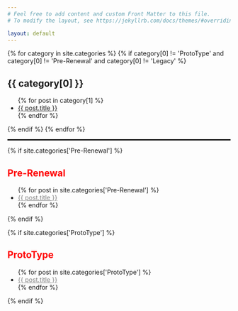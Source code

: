 ```yaml
---
# Feel free to add content and custom Front Matter to this file.
# To modify the layout, see https://jekyllrb.com/docs/themes/#overriding-theme-defaults

layout: default
---
```


<head>
    <meta name="google-site-verification" content="swFW3uc8I4itY8f-nuRC4KyC8OevDsMkTn_SnB_sOGE" />
</head>

{% for category in site.categories %}
{% if category[0] != 'ProtoType' and category[0] != 'Pre-Renewal' and category[0] != 'Legacy' %}
<h2>{{ category[0] }}</h2>
<ul>
{% for post in category[1] %}
<li>
    <a href="{{ post.url }}">{{ post.title }}</a>
</li>
{% endfor %}
</ul>
{% endif %}
{% endfor %}

<hr style="border: 1px solid;">

{% if site.categories['Pre-Renewal'] %}
<h2 style="color: red;">Pre-Renewal</h2>
<ul>
{% for post in site.categories['Pre-Renewal'] %}
<li>
    <a style="color: gray;" href="{{ post.url }}">{{ post.title }}</a>
</li>
{% endfor %}
</ul>
{% endif %}

{% if site.categories['ProtoType'] %}
<h2 style="color: red;">ProtoType</h2>
<ul>
{% for post in site.categories['ProtoType'] %}
<li>
    <a style="color: gray;" href="{{ post.url }}">{{ post.title }}</a>
</li>
{% endfor %}
</ul>
{% endif %}